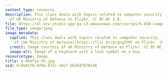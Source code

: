 ```yaml
---
content_type: resource
description: This class deals with topics related to computer security. Image courtesy
  of UK Ministry of Defence on Flickr. CC BY-NC 2.0.
file: https://ol-ocw-studio-app-qa.s3.amazonaws.com/courses/6-858-computer-systems-security-fall-2014/6c0e81f89766672c3dcfb62bdf0702a6_6-858f14-th.jpg
file_type: image/jpeg
image_metadata:
  caption: This class deals with topics related to computer security. (Image courtesy
    of [UK Ministry of Defence](https://flic.kr/p/gngZtM) on Flickr. CC BY-NC 2.0.)
  credit: Image courtesy of UK Ministry of Defence on Flickr. CC BY-NC 2.0.
  image-alt: Image of a keyboard with a lock symbol on a key.
resourcetype: Image
title: 6-858f14-th.jpg
uid: 6c0e81f8-9766-672c-3dcf-b62bdf0702a6
---
```

